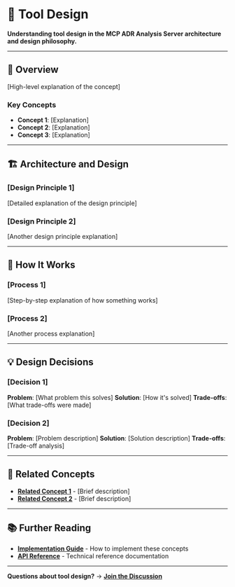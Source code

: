 # 🧠 Tool Design

**Understanding tool design in the MCP ADR Analysis Server architecture and design philosophy.**

---

## 🎯 Overview

[High-level explanation of the concept]

### Key Concepts

- **Concept 1**: [Explanation]
- **Concept 2**: [Explanation]
- **Concept 3**: [Explanation]

---

## 🏗️ Architecture and Design

### [Design Principle 1]

[Detailed explanation of the design principle]

### [Design Principle 2]

[Another design principle explanation]

---

## 🔄 How It Works

### [Process 1]

[Step-by-step explanation of how something works]

### [Process 2]

[Another process explanation]

---

## 💡 Design Decisions

### [Decision 1]

**Problem**: [What problem this solves]
**Solution**: [How it's solved]
**Trade-offs**: [What trade-offs were made]

### [Decision 2]

**Problem**: [Problem description]
**Solution**: [Solution description]
**Trade-offs**: [Trade-off analysis]

---

## 🔗 Related Concepts

- **[Related Concept 1](../explanation/)** - [Brief description]
- **[Related Concept 2](../explanation/)** - [Brief description]

---

## 📚 Further Reading

- **[Implementation Guide](../how-to-guides/)** - How to implement these concepts
- **[API Reference](../reference/)** - Technical reference documentation

---

**Questions about tool design?** → **[Join the Discussion](https://github.com/tosin2013/mcp-adr-analysis-server/discussions)**
